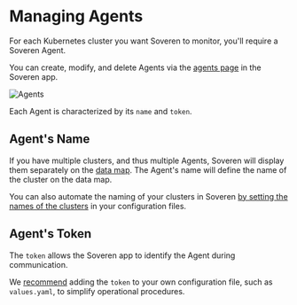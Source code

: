 # Managing Agents

For each Kubernetes cluster you want Soveren to monitor, you'll require a Soveren Agent.

You can create, modify, and delete Agents via the [agents page](https://app.soveren.io/agents) in the Soveren app.

![Agents](../../img/administration/agents.png "Agents")

Each Agent is characterized by its `name` and `token`.

## Agent's Name

If you have multiple clusters, and thus multiple Agents, Soveren will display them separately on the [data map](https://app.soveren.io/data-map). The Agent's name will define the name of the cluster on the data map.

You can also automate the naming of your clusters in Soveren [by setting the names of the clusters](../configuring-agent/#multi-cluster-deployment) in your configuration files.

## Agent's Token

The `token` allows the Soveren app to identify the Agent during communication.

We [recommend](../configuring-agent/#the-token) adding the `token` to your own configuration file, such as `values.yaml`, to simplify operational procedures.
